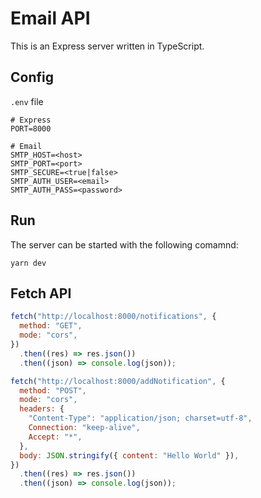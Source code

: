 # Email API

This is an Express server written in TypeScript.

## Config

`.env` file

```properties
# Express
PORT=8000

# Email
SMTP_HOST=<host>
SMTP_PORT=<port>
SMTP_SECURE=<true|false>
SMTP_AUTH_USER=<email>
SMTP_AUTH_PASS=<password>
```

## Run

The server can be started with the following comamnd:

```shell
yarn dev
```

## Fetch API

```js
fetch("http://localhost:8000/notifications", {
  method: "GET",
  mode: "cors",
})
  .then((res) => res.json())
  .then((json) => console.log(json));
```

```js
fetch("http://localhost:8000/addNotification", {
  method: "POST",
  mode: "cors",
  headers: {
    "Content-Type": "application/json; charset=utf-8",
    Connection: "keep-alive",
    Accept: "*",
  },
  body: JSON.stringify({ content: "Hello World" }),
})
  .then((res) => res.json())
  .then((json) => console.log(json));
```

